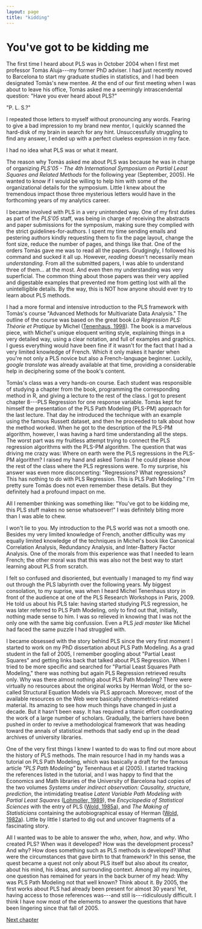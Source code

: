 ```yaml
---
layout: page
title: "kidding"
---
```


# You've got to be kidding me 

The first time I heard about PLS was in October 2004 when I first met professor Tomàs Aluja---my former PhD adviser. I had just recently moved to Barcelona to start my graduate studies in statistics, and I had been designated Tomàs's new mentee. At the end of our first meeting when I was about to leave his office, Tomàs asked me a seemingly intrascendental question: "Have you ever heard about PLS?" 

"P. L. S.?"

I repeated those letters to myself without pronouncing any words. Fearing to give a bad impression to my brand new mentor, I quickly scanned the hard-disk of my brain in search for any hint. Unsuccessfully struggling to find any answer, I ended up with a perfect clueless expression in my face. 

I had no idea what PLS was or what it meant.

The reason why Tomàs asked me about PLS was because he was in charge of organizing _PLS'05 - The 4th International Symposium on Partial Least Squares and Related Methods_ for the following year (September, 2005). He wanted to know if I would be willing to help him with some of the organizational details for the symposium. Little I knew about the tremendous impact those three mysterious letters would have in the forthcoming years of my analytics career.

I became involved with PLS in a very unintended way. One of my first duties as part of the _PLS'05_ staff, was being in charge of receiving the abstracts and paper submissions for the symposium, making sure they complied with the strict guidelines-for-authors. I spent my time sending emails and pestering authors kindly requesting them to fix the page layout, change the font size, reduce the number of pages, and things like that. One of the orders Tomàs gave me was to read all the papers. Grudgingly, I followed his command and sucked it all up. However, _reading_ doesn't necessarily mean _understanding_. From all the submitted papers, I was able to understand three of them... at the most. And even then my understanding was very superficial. The common thing about those papers was their very applied and digestable examples that prevented me from getting lost with all the unintelligible details. By the way, this is NOT how anyone should ever try to learn about PLS methods.

I had a more formal and intensive introduction to the PLS framework with Tomàs's course "Advanced Methods for Multivariate Data Analysis." The outline of the course was based on the great book _La Régression PLS: Théorie et Pratique_ by Michel ([Tenenhaus, 1998](references.html/#Tenenhaus1998)). The book is a marvelous piece, with Michel's unique eloquent writing style, explaining things in a very detailed way, using a clear notation, and full of examples and graphics. I guess everything would have been fine if it wasn't for the fact that I had a very limited knowledge of French. Which it only makes it harder when you're not only a PLS novice but also a French-language beginner. Luckily, _google translate_ was already available at that time, providing a considerable help in deciphering some of the book's content.

Tomàs's class was a very hands-on course. Each student was responsible of studying a chapter from the book, programming the corresponding method in R, and giving a lecture to the rest of the class. I got to present chapter 8---PLS Regression for one response variable. Tomàs kept for himself the presentation of the PLS Path Modeling (PLS-PM) approach for the last lecture. That day he introduced the technique with an example using the famous Russett dataset, and then he proceeded to talk about how the method worked. When he got to the description of the PLS-PM algorithm, however, I was having a hard time understanding all the steps. The worst part was my fruitless attempt trying to connect the PLS regression algorithms with the PLS-PM algorithm. The question that was driving me crazy was: Where on earth were the PLS regressions in the PLS-PM algorithm? I raised my hand and asked Tomàs if he could please show the rest of the class where the PLS regressions were. To my surprise, his answer was even more disconcerting: "Regressions? What regressions? This has nothing to do with PLS Regression. This is PLS Path Modeling." I'm pretty sure Tomàs does not even remember these details. But they definitely had a profound impact on me.

All I remember thinking was something like: "You've got to be kidding me, this PLS stuff makes no sense whatsoever!" I was definitely biting more than I was able to chew.

I won't lie to you. My introduction to the PLS world was not a smooth one. Besides my very limited knowledge of French, another difficulty was my equally limited knowledge of the techniques in Michel's book like Canonical Correlation Analysis, Redundancy Analysis, and Inter-Battery Factor Analysis. One of the morals from this experience was that I needed to learn French; the other moral was that this was also not the best way to start learning about PLS from scratch.

I felt so confused and disoriented, but eventually I managed to my find way out through the PLS labyrinth over the following years. My biggest consolation, to my suprise, was when I heard Michel Tenenhaus story in front of the audience at one of the PLS Research Workshops in Paris, 2009. He told us about his PLS tale: having started studying PLS regression, he was later referred to PLS Path Modeling, only to find out that, initially, nothing made sense to him. I was so relieved in knowing that I was not the only one with the same big confussion. Even a PLS _jedi master_ like Michel had faced the same puzzle I had struggled with.

I became obsessed with the story behind PLS since the very first moment I started to work on my PhD dissertation about PLS Path Modeling. As a grad student in the fall of 2005, I remember googling about "Partial Least Squares" and getting links back that talked about PLS Regression. When I tried to be more specific and searched for "Partial Least Squares Path Modeling," there was nothing but again PLS Regression retrieved results only. Why was there almost nothing about PLS Path Modeling? There were virtually no resources about the original works by Herman Wold, or the so-called Structural Equation Models via PLS approach. Moreover, most of the available resources on the Web were basically chemometrics-related material. Its amazing to see how much things have changed in just a decade. But it hasn't been easy. It has required a titanic effort coordinating the work of a large number of scholars. Gradually, the barriers have been pushed in order to revive a methodological framework that was heading toward the annals of statistical methods that sadly end up in the dead archives of university libraries.

One of the very first things I knew I wanted to do was to find out more about the history of PLS methods. The main resource I had in my hands was a tutorial on PLS Path Modeling, which was basically a draft for the famous article _"PLS Path Modeling"_ by Tenenhaus et al (2005). I started tracking the references listed in the tutorial, and I was happy to find that the Economics and Math libraries of the University of Barcelona had copies of the two volumes _Systems under indirect observation: Causality, structure, prediction_, the intimidating treatise _Latent Variable Path Modeling with Partial Least Squares_ ([Lohmoller, 1989](references.html/#Lohmoller1989)), the _Encyclopedia of Statistical Sciences_ with the entry of PLS ([Wold, 1985a](references.html/#Wold1985a)), and _The Making of Statisticians_ containing the autobiographical essay of Herman ([Wold, 1982a](references.html/#Wold1982a)). Little by little I started to dig out and uncover fragments of a fascinating story. 

All I wanted was to be able to answer the _who_, _when_, _how_, and _why_. Who created PLS? When was it developed? How was the development process? And why? How does something such as PLS methods is developed? What were the circumstances that gave birth to that framework? In this sense, the quest became a quest not only about PLS itself but also about its creator, about his mind, his ideas, and surrounding context. Among all my inquires, one question has remained for years in the back burner of my head: Why was PLS Path Modeling not that well known? Think about it. By 2005, the first works about PLS had already been present for almost 30 years! Yet, having access to those references was---and still is---ridiculously difficult. I think I have now most of the elements to answer the questions that have been lingering since that fall of 2005. 

<a class="continue" href="chapter3.html">Next chapter</a>

